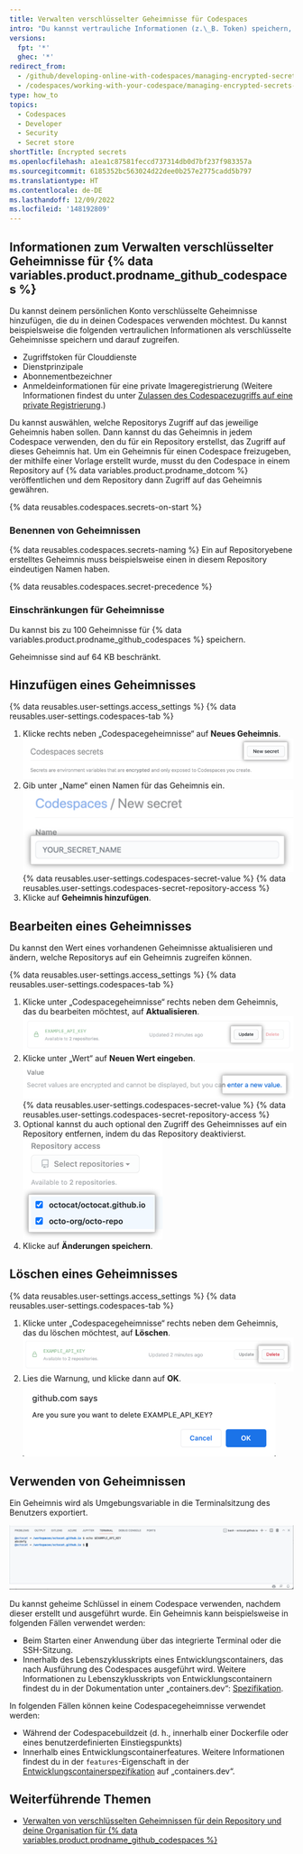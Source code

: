 ```yaml
---
title: Verwalten verschlüsselter Geheimnisse für Codespaces
intro: "Du kannst vertrauliche Informationen (z.\_B. Token) speichern, auf die du über Umgebungsvariablen zugreifen möchtest."
versions:
  fpt: '*'
  ghec: '*'
redirect_from:
  - /github/developing-online-with-codespaces/managing-encrypted-secrets-for-codespaces
  - /codespaces/working-with-your-codespace/managing-encrypted-secrets-for-codespaces
type: how_to
topics:
  - Codespaces
  - Developer
  - Security
  - Secret store
shortTitle: Encrypted secrets
ms.openlocfilehash: a1ea1c87581feccd737314db0d7bf237f983357a
ms.sourcegitcommit: 6185352bc563024d22dee0b257e2775cadd5b797
ms.translationtype: HT
ms.contentlocale: de-DE
ms.lasthandoff: 12/09/2022
ms.locfileid: '148192809'
---
```

## Informationen zum Verwalten verschlüsselter Geheimnisse für {% data variables.product.prodname_github_codespaces %}

Du kannst deinem persönlichen Konto verschlüsselte Geheimnisse hinzufügen, die du in deinen Codespaces verwenden möchtest. Du kannst beispielsweise die folgenden vertraulichen Informationen als verschlüsselte Geheimnisse speichern und darauf zugreifen.

- Zugriffstoken für Clouddienste
- Dienstprinzipale
- Abonnementbezeichner
- Anmeldeinformationen für eine private Imageregistrierung (Weitere Informationen findest du unter [Zulassen des Codespacezugriffs auf eine private Registrierung](/codespaces/codespaces-reference/allowing-your-codespace-to-access-a-private-registry).)

Du kannst auswählen, welche Repositorys Zugriff auf das jeweilige Geheimnis haben sollen. Dann kannst du das Geheimnis in jedem Codespace verwenden, den du für ein Repository erstellst, das Zugriff auf dieses Geheimnis hat. Um ein Geheimnis für einen Codespace freizugeben, der mithilfe einer Vorlage erstellt wurde, musst du den Codespace in einem Repository auf {% data variables.product.prodname_dotcom %} veröffentlichen und dem Repository dann Zugriff auf das Geheimnis gewähren.

{% data reusables.codespaces.secrets-on-start %}

### Benennen von Geheimnissen

{% data reusables.codespaces.secrets-naming %} Ein auf Repositoryebene erstelltes Geheimnis muss beispielsweise einen in diesem Repository eindeutigen Namen haben.

  {% data reusables.codespaces.secret-precedence %}

### Einschränkungen für Geheimnisse

Du kannst bis zu 100 Geheimnisse für {% data variables.product.prodname_github_codespaces %} speichern.

Geheimnisse sind auf 64 KB beschränkt.

## Hinzufügen eines Geheimnisses

{% data reusables.user-settings.access_settings %} {% data reusables.user-settings.codespaces-tab %}
1. Klicke rechts neben „Codespacegeheimnisse“ auf **Neues Geheimnis**.
  ![Schaltfläche „Neues Geheimnis“](/assets/images/help/settings/codespaces-new-secret-button.png)
1. Gib unter „Name“ einen Namen für das Geheimnis ein.
  ![Textfeld „Name“](/assets/images/help/settings/codespaces-secret-name-field.png) {% data reusables.user-settings.codespaces-secret-value %} {% data reusables.user-settings.codespaces-secret-repository-access %}
1. Klicke auf **Geheimnis hinzufügen**.

## Bearbeiten eines Geheimnisses

Du kannst den Wert eines vorhandenen Geheimnisse aktualisieren und ändern, welche Repositorys auf ein Geheimnis zugreifen können.

{% data reusables.user-settings.access_settings %} {% data reusables.user-settings.codespaces-tab %}
1. Klicke unter „Codespacegeheimnisse“ rechts neben dem Geheimnis, das du bearbeiten möchtest, auf **Aktualisieren**.
  ![Schaltfläche „Aktualisieren“](/assets/images/help/settings/codespaces-secret-update-button.png)
1. Klicke unter „Wert“ auf **Neuen Wert eingeben**.
  ![Link „Neuen Wert eingeben“](/assets/images/help/settings/codespaces-secret-update-value-text.png) {% data reusables.user-settings.codespaces-secret-value %} {% data reusables.user-settings.codespaces-secret-repository-access %}
1. Optional kannst du auch optional den Zugriff des Geheimnisses auf ein Repository entfernen, indem du das Repository deaktivierst.
  ![Kontrollkästchen zum Entfernen des Zugriffs auf Repositorys](/assets/images/help/settings/codespaces-secret-repository-checkboxes.png)
1. Klicke auf **Änderungen speichern**.

## Löschen eines Geheimnisses

{% data reusables.user-settings.access_settings %} {% data reusables.user-settings.codespaces-tab %}
1. Klicke unter „Codespacegeheimnisse“ rechts neben dem Geheimnis, das du löschen möchtest, auf **Löschen**.
  ![Schaltfläche „Löschen“](/assets/images/help/settings/codespaces-secret-delete-button.png)
1. Lies die Warnung, und klicke dann auf **OK**.
  ![Bestätigung zum Löschen des Geheimnisses](/assets/images/help/settings/codespaces-secret-delete-warning.png)

## Verwenden von Geheimnissen

Ein Geheimnis wird als Umgebungsvariable in die Terminalsitzung des Benutzers exportiert.

  ![Anzeigen des Werts eines exportierten Geheimnisses im Terminal](/assets/images/help/codespaces/exported-codespace-secret.png)

Du kannst geheime Schlüssel in einem Codespace verwenden, nachdem dieser erstellt und ausgeführt wurde. Ein Geheimnis kann beispielsweise in folgenden Fällen verwendet werden:

* Beim Starten einer Anwendung über das integrierte Terminal oder die SSH-Sitzung.
* Innerhalb des Lebenszyklusskripts eines Entwicklungscontainers, das nach Ausführung des Codespaces ausgeführt wird. Weitere Informationen zu Lebenszyklusskripts von Entwicklungscontainern findest du in der Dokumentation unter „containers.dev“: [Spezifikation](https://containers.dev/implementors/json_reference/#lifecycle-scripts).

In folgenden Fällen können keine Codespacegeheimnisse verwendet werden:

* Während der Codespacebuildzeit (d. h., innerhalb einer Dockerfile oder eines benutzerdefinierten Einstiegspunkts)
* Innerhalb eines Entwicklungscontainerfeatures. Weitere Informationen findest du in der `features`-Eigenschaft in der [Entwicklungscontainerspezifikation](https://containers.dev/implementors/json_reference/#general-properties) auf „containers.dev“.

## Weiterführende Themen

- [Verwalten von verschlüsselten Geheimnissen für dein Repository und deine Organisation für {% data variables.product.prodname_github_codespaces %}](/codespaces/managing-codespaces-for-your-organization/managing-encrypted-secrets-for-your-repository-and-organization-for-github-codespaces)
